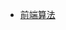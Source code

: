 - [前端算法](https://blog.junfeng530.xyz/docs/%E8%BF%9B%E9%98%B6%E5%AD%A6%E4%B9%A0/%E5%89%8D%E7%AB%AF%E7%AE%97%E6%B3%95/dataStructures.html)